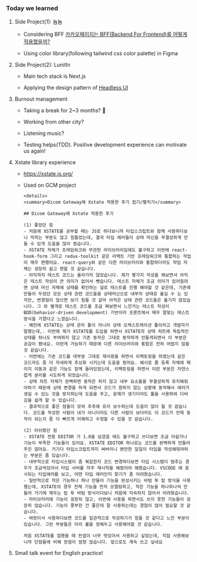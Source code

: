### Today we learned

1.  Side Project(1): 뇸뇸

    - Considering BFF [카카오페이지는 BFF(Backend For Frontend)를 어떻게 적용했을까?](https://fe-developers.kakaoent.com/2022/220310-kakaopage-bff/)

    - Using color library(following tailwind css color palette) in Figma

2.  Side Project(2): LunitIn

    - Main tech stack is Next.js

    - Applying the design pattern of [Headless UI](https://headlessui.com/react/menu)

3.  Burnout management

    - Taking a break for 2~3 months? 🥺

    - Working from other city?

    - Listening music?

    - Testing helps(TDD). Positive development experience can motivate us again!

4.  Xstate library experience

    - https://xstate.js.org/

    - Used on GCM project

          <details>
          <summary>Dicom Gateway에 Xstate 적용한 후기 접기/펼치기</summary>

          ## Dicom Gateway에 Xstate 적용한 후기

          (1) 좋았던 점
          - 처음에 XSTATE를 공부할 때는 JS로 하다보니까 타입스크립트와 함께 사용하다보니 막히는 부분도 많고 힘들었는데, 결국 타입 에러들이 상태 머신을 무결성하게 만들 수 있게 도움을 많이 줬습니다.
          - XSTATE 자체가 프레임워크와 무관한 라이브러리임에도 불구하고 이번에 react-hook-form 그리고 redux-toolkit 같은 리액트 기반 프레임워크와 통합하는 작업이 매우 편했어요. react-query와 같은 다른 라이브러리와 통합하더라도 작업 자체는 굉장히 쉽고 편할 것 같습니다.
          - 아직까지 테스트 코드는 올라가지 않았습니다. 제가 몇가지 작성을 해보면서 아직은 테스트 작성이 큰 의미가 없어서 뺏습니다. 테스트 자체가 조금 의미가 있어질려면 상태 머신 자체에 상태를 확인하는 걸로 테스트를 진행 해야할 것 같은데, 기존에 만들어 두었던 모든 상태 관련 코드들을 상태머신으로 내부의 상태로 옮길 수 는 있지만, 변경점이 많으면 보기 힘들 것 같아 아직은 상태 관련 코드들은 옮기지 않았습니다. 그 와 별개로 테스트 코드를 조금 짜보면서 느낀거는 테스트 작성이 BDD(behavior-driven development) 기반이라 프론트에서 매우 잘맞는 테스트 방식을 가졌다고 느꼈습니다.
          - 예전에 XSTATE는 상태 관리 툴이 아니라 상태 오케스트레이션 툴이라고 개발자가 말했는데,. 이번에 제가 XSTATE를 도입을 하면서 XSTATE의 상태 차트에 독립적인 상태를 하나도 부여하지 않고 기존 동작은 그대로 동작하게 만들게되면서 이 부분은 공감이 됐네요. 이런게 가능하기 때문에 다른 라이브러리와 통합은 전혀 어렵지 않을 것 같습니다.
          - 이번에는 기존 코드를 대부분 그대로 재사용을 하면서 리팩토링을 하였는데 같은 코드라도 좀 더 자세하게 추상화 시키는데 도움을 줬어요. 예시로 폼 등록 자체에 페이지 이동과 같은 기능도 함께 들어있었는데, 리팩토링을 하면서 이런 부분은 자연스럽게 분리를 시도하게 되었습니다.
          - 상태 차트 자체가 완벽하면 동작은 하지 않고 내부 요소들을 무결성하게 유지해줘야하기 때문에 상태 변경을 하게 되면서 코드가 원하지 않는 상황에 동작해서 에러가 생길 수 있는 것을 방지하는데 도움을 주고, 문제가 생기더라도 툴을 사용하여 디버깅을 쉽게 할 수 있습니다.
          - 결과적으로 좋은 점들이 모여 추후에 유지 보수하는데 도움이 많이 될 것 같습니다. 코드를 작성한 사람이 내가 아니더라도 다른 사람이 보더라도 이 코드가 언제 동작이 되는지 좀 더 빠르게 이해하고 수정할 수 있을 것 같습니다.

          (2) 아쉬웠던 점
          - XSTATE 전용 EDITOR 가 1.0을 넘겼음 에도 불구하고 쓰다보면 조금 아쉽거나 기능이 부족한 기능들이 있어요. XSTATE EDITOR 하나로는 코드를 완벽하게 만들어주진 않아요. 거기다 타입스크립트까지 써버리니 왠만한 일일이 타입을 작성해줘야하는 부분은 좀 있습니다.
          - 내부적으로 타입시스템이 좀 복잡한지 코드 변경하다보면 타입 시스템이 멈추는 경우가 조금씩있어서 타입 서버를 자주 재시작을 해줬어야 해줬습니다. VSCODE 에 표시되는 타입에러를 보고, 어떤 타입 에러인지 찾기가 좀 어려웠습니다.
          - 일반적으로 작은 기능하나 하나 만들어 기능을 완성시키는 바텀 투 탑 방식을 사용했는데, XSTATE의 경우 전체 기능을 먼저 모델링하고, 작은 기능을 하나하나씩 만들어 거기에 채우는 탑 투 바텀 방식이다보니 처음에 익숙하지 않아서 어려웠습니다.
          - 라이브러리에 기능이 굉장히 많고, 이번에 사용을 하면서도 쓰지 못한 기능들이 굉장히 많습니다. 기능이 풍부한 건 좋은데 잘 사용하는데는 경험이 많이 필요할 것 같습니다.
          - 여럿이서 사용하다보면 코드를 일관적으로 작성하기가 힘들 것 같다고 느낀 부분이 있습니다. 그런 부분들은 미리 룰을 정해두고 사용해야할 것 같습니다.

          처음 XSTATE를 접했을 때 컨셉이 너무 멋있어서 사용하고 싶었는데, 직접 사용해보니까 단점들에 비해 장점이 엄청 많습니다. 앞으로도 계속 쓰고 싶네요

</details>

5. Small talk event for English practice!
